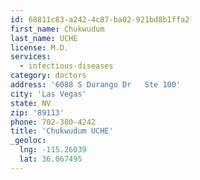 ```yaml
---
id: 68811c83-a242-4c87-ba02-921bd8b1ffa2
first_name: Chukwudum
last_name: UCHE
license: M.D.
services:
  - infectious-diseases
category: doctors
address: '6088 S Durango Dr   Ste 100'
city: 'Las Vegas'
state: NV
zip: '89113'
phone: 702-380-4242
title: 'Chukwudum UCHE'
_geoloc:
  lng: -115.26039
  lat: 36.067495
---
```

